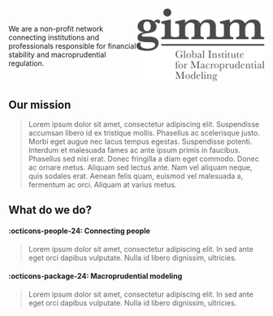 
# 

<a href=""><img src="assets/gimm_rgb.png" width="50%" align="right"></img></a>

<br/>

We are a non-profit network
connecting institutions and professionals responsible for financial
stability and macroprudential regulation.

<br/>

## Our mission

> Lorem ipsum dolor sit amet, consectetur adipiscing elit. Suspendisse
> accumsan libero id ex tristique mollis. Phasellus ac scelerisque justo.
> Morbi eget augue nec lacus tempus egestas. Suspendisse potenti. Interdum et
> malesuada fames ac ante ipsum primis in faucibus. Phasellus sed nisi erat.
> Donec fringilla a diam eget commodo. Donec ac ornare metus. Aliquam sed
> lectus ante. Nam vel aliquam neque, quis sodales erat. Aenean felis quam,
> euismod vel malesuada a, fermentum ac orci. Aliquam at varius metus.

## What do we do?

#### :octicons-people-24: Connecting people

> Lorem ipsum dolor sit amet, consectetur adipiscing elit. In sed ante eget orci dapibus vulputate. Nulla id libero dignissim, ultricies.

#### :octicons-package-24: Macroprudential modeling

> Lorem ipsum dolor sit amet, consectetur adipiscing elit. In sed ante eget orci dapibus vulputate. Nulla id libero dignissim, ultricies.


